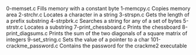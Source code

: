 0-memset.c         Fills memory with a constant byte
1-memcpy.c 	        Copies memory area
2-strchr.c 	        Locates a character in a string
3-strspn.c 	        Gets the length of a prefix substring
4-strpbrk.c 	        Searches a string for any of a set of bytes
5-strstr.c  	        Locates a substring
7-print_chessboard.c    	  Prints the chessboard
8-print_diagsums.c      	  Prints the sum of the two diagonals of a square matrix of integers
9-set_string.c            	Sets the value of a pointer to a char
101-crackme_password.c 	      Contains the password for the crackme2 executable
